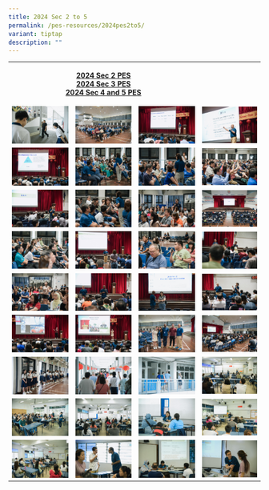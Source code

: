```yaml
---
title: 2024 Sec 2 to 5
permalink: /pes-resources/2024pes2to5/
variant: tiptap
description: ""
---
```

<table>
<tbody>
<tr>
<th rowspan="1" colspan="3">
<p><strong><a href="/files/2024/2024_Sec_1_PES_Class_Slides_for_PG.pdf" rel="noopener noreferrer nofollow" target="_blank">2024 Sec 2 PES</a></strong> 
<br><strong><a href="/files/2024/2024_Sec_3_PES_Slides_for_PG.pdf" rel="noopener noreferrer nofollow" target="_blank">2024 Sec 3 PES</a></strong> 
<br><a href="/files/2024/2024_Sec_4n5_PES_Slides_for_PG.pdf" rel="noopener noreferrer nofollow" target="_blank">2024 Sec 4 and 5 PES</a>
</p>
</th>
<th rowspan="1" colspan="1">
<p></p>
</th>
</tr>
<tr>
<td rowspan="1" colspan="1">
<div class="isomer-image-wrapper">
<img style="width: 100%" height="auto" width="100%" alt="" src="/images/240127 Sec 2 to 5 PES/240127_Sec_2_to_5_PES_1732.jpg">
</div>
</td>
<td rowspan="1" colspan="1">
<div class="isomer-image-wrapper">
<img style="width: 100%" height="auto" width="100%" alt="" src="/images/240127 Sec 2 to 5 PES/240127_Sec_2_to_5_PES_1738.jpg">
</div>
</td>
<td rowspan="1" colspan="1">
<div class="isomer-image-wrapper">
<img style="width: 100%" height="auto" width="100%" alt="" src="/images/240127 Sec 2 to 5 PES/240127_Sec_2_to_5_PES_1744.jpg">
</div>
</td>
<td rowspan="1" colspan="1">
<div class="isomer-image-wrapper">
<img style="width: 100%" height="auto" width="100%" alt="" src="/images/240127 Sec 2 to 5 PES/240127_Sec_2_to_5_PES_1678.jpg">
</div>
</td>
</tr>
<tr>
<td rowspan="1" colspan="1">
<div class="isomer-image-wrapper">
<img style="width: 100%" height="auto" width="100%" alt="" src="/images/240127 Sec 2 to 5 PES/240127_Sec_2_to_5_PES_1620.jpg">
</div>
</td>
<td rowspan="1" colspan="1">
<div class="isomer-image-wrapper">
<img style="width: 100%" height="auto" width="100%" alt="" src="/images/240127 Sec 2 to 5 PES/240127_Sec_2_to_5_PES_1804.jpg">
</div>
</td>
<td rowspan="1" colspan="1">
<div class="isomer-image-wrapper">
<img style="width: 100%" height="auto" width="100%" alt="" src="/images/240127 Sec 2 to 5 PES/240127_Sec_2_to_5_PES_1803.jpg">
</div>
</td>
<td rowspan="1" colspan="1">
<div class="isomer-image-wrapper">
<img style="width: 100%" height="auto" width="100%" alt="" src="/images/240127 Sec 2 to 5 PES/240127_Sec_2_to_5_PES_1740.jpg">
</div>
</td>
</tr>
<tr>
<td rowspan="1" colspan="1">
<div class="isomer-image-wrapper">
<img style="width: 100%" height="auto" width="100%" alt="" src="/images/240127 Sec 2 to 5 PES/240127_Sec_2_to_5_PES_1630.jpg">
</div>
</td>
<td rowspan="1" colspan="1">
<div class="isomer-image-wrapper">
<img style="width: 100%" height="auto" width="100%" alt="" src="/images/240127 Sec 2 to 5 PES/240127_Sec_2_to_5_PES_1622.jpg">
</div>
</td>
<td rowspan="1" colspan="1">
<div class="isomer-image-wrapper">
<img style="width: 100%" height="auto" width="100%" alt="" src="/images/240127 Sec 2 to 5 PES/240127_Sec_2_to_5_PES_1693.jpg">
</div>
</td>
<td rowspan="1" colspan="1">
<div class="isomer-image-wrapper">
<img style="width: 100%" height="auto" width="100%" alt="" src="/images/240127 Sec 2 to 5 PES/240127_Sec_2_to_5_PES_1631.jpg">
</div>
</td>
</tr>
<tr>
<td rowspan="1" colspan="1">
<div class="isomer-image-wrapper">
<img style="width: 100%" height="auto" width="100%" alt="" src="/images/240127 Sec 2 to 5 PES/240127_Sec_2_to_5_PES_1665.jpg">
</div>
</td>
<td rowspan="1" colspan="1">
<div class="isomer-image-wrapper">
<img style="width: 100%" height="auto" width="100%" alt="" src="/images/240127 Sec 2 to 5 PES/240127_Sec_2_to_5_PES_1690.jpg">
</div>
</td>
<td rowspan="1" colspan="1">
<div class="isomer-image-wrapper">
<img style="width: 100%" height="auto" width="100%" alt="" src="/images/240127 Sec 2 to 5 PES/240127_Sec_2_to_5_PES_1684.jpg">
</div>
</td>
<td rowspan="1" colspan="1">
<div class="isomer-image-wrapper">
<img style="width: 100%" height="auto" width="100%" alt="" src="/images/240127 Sec 2 to 5 PES/240127_Sec_2_to_5_PES_1686.jpg">
</div>
</td>
</tr>
<tr>
<td rowspan="1" colspan="1">
<div class="isomer-image-wrapper">
<img style="width: 100%" height="auto" width="100%" alt="" src="/images/240127 Sec 2 to 5 PES/240127_Sec_2_to_5_PES_1698.jpg">
</div>
</td>
<td rowspan="1" colspan="1">
<div class="isomer-image-wrapper">
<img style="width: 100%" height="auto" width="100%" alt="" src="/images/240127 Sec 2 to 5 PES/240127_Sec_2_to_5_PES_1688.jpg">
</div>
</td>
<td rowspan="1" colspan="1">
<div class="isomer-image-wrapper">
<img style="width: 100%" height="auto" width="100%" alt="" src="/images/240127 Sec 2 to 5 PES/240127_Sec_2_to_5_PES_1632.jpg">
</div>
</td>
<td rowspan="1" colspan="1">
<div class="isomer-image-wrapper">
<img style="width: 100%" height="auto" width="100%" alt="" src="/images/240127 Sec 2 to 5 PES/240127_Sec_2_to_5_PES_1683.jpg">
</div>
</td>
</tr>
<tr>
<td rowspan="1" colspan="1">
<div class="isomer-image-wrapper">
<img style="width: 100%" height="auto" width="100%" alt="" src="/images/240127 Sec 2 to 5 PES/240127_Sec_2_to_5_PES_1801.jpg">
</div>
</td>
<td rowspan="1" colspan="1">
<div class="isomer-image-wrapper">
<img style="width: 100%" height="auto" width="100%" alt="" src="/images/240127 Sec 2 to 5 PES/240127_Sec_2_to_5_PES_1771.jpg">
</div>
</td>
<td rowspan="1" colspan="1">
<div class="isomer-image-wrapper">
<img style="width: 100%" height="auto" width="100%" alt="" src="/images/240127 Sec 2 to 5 PES/240127_Sec_2_to_5_PES_1812.jpg">
</div>
</td>
<td rowspan="1" colspan="1">
<div class="isomer-image-wrapper">
<img style="width: 100%" height="auto" width="100%" alt="" src="/images/240127 Sec 2 to 5 PES/240127_Sec_2_to_5_PES_1759.jpg">
</div>
</td>
</tr>
<tr>
<td rowspan="1" colspan="1">
<div class="isomer-image-wrapper">
<img style="width: 100%" height="auto" width="100%" alt="" src="/images/240127 Sec 2 to 5 PES/240127_Sec_2_to_5_PES_1806.jpg">
</div>
</td>
<td rowspan="1" colspan="1">
<div class="isomer-image-wrapper">
<img style="width: 100%" height="auto" width="100%" alt="" src="/images/240127 Sec 2 to 5 PES/240127_Sec_2_to_5_PES_1819.jpg">
</div>
</td>
<td rowspan="1" colspan="1">
<div class="isomer-image-wrapper">
<img style="width: 100%" height="auto" width="100%" alt="" src="/images/240127 Sec 2 to 5 PES/240127_Sec_2_to_5_PES_1821.jpg">
</div>
</td>
<td rowspan="1" colspan="1">
<div class="isomer-image-wrapper">
<img style="width: 100%" height="auto" width="100%" alt="" src="/images/240127 Sec 2 to 5 PES/240127_Sec_2_to_5_PES_1845.jpg">
</div>
</td>
</tr>
<tr>
<td rowspan="1" colspan="1">
<div class="isomer-image-wrapper">
<img style="width: 100%" height="auto" width="100%" alt="" src="/images/240127 Sec 2 to 5 PES/240127_Sec_2_to_5_PES_1836.jpg">
</div>
</td>
<td rowspan="1" colspan="1">
<div class="isomer-image-wrapper">
<img style="width: 100%" height="auto" width="100%" alt="" src="/images/240127 Sec 2 to 5 PES/240127_Sec_2_to_5_PES_1700.jpg">
</div>
</td>
<td rowspan="1" colspan="1">
<div class="isomer-image-wrapper">
<img style="width: 100%" height="auto" width="100%" alt="" src="/images/240127 Sec 2 to 5 PES/240127_Sec_2_to_5_PES_1707.jpg">
</div>
</td>
<td rowspan="1" colspan="1">
<div class="isomer-image-wrapper">
<img style="width: 100%" height="auto" width="100%" alt="" src="/images/240127 Sec 2 to 5 PES/240127_Sec_2_to_5_PES_1645.jpg">
</div>
</td>
</tr>
<tr>
<td rowspan="1" colspan="1">
<div class="isomer-image-wrapper">
<img style="width: 100%" height="auto" width="100%" alt="" src="/images/240127 Sec 2 to 5 PES/240127_Sec_2_to_5_PES_1838.jpg">
</div>
</td>
<td rowspan="1" colspan="1">
<div class="isomer-image-wrapper">
<img style="width: 100%" height="auto" width="100%" alt="" src="/images/240127 Sec 2 to 5 PES/240127_Sec_2_to_5_PES_1867.jpg">
</div>
</td>
<td rowspan="1" colspan="1">
<div class="isomer-image-wrapper">
<img style="width: 100%" height="auto" width="100%" alt="" src="/images/240127 Sec 2 to 5 PES/240127_Sec_2_to_5_PES_1637.jpg">
</div>
</td>
<td rowspan="1" colspan="1">
<div class="isomer-image-wrapper">
<img style="width: 100%" height="auto" width="100%" alt="" src="/images/240127 Sec 2 to 5 PES/240127_Sec_2_to_5_PES_1868.jpg">
</div>
</td>
</tr>
</tbody>
</table>
<p></p>
<p></p>